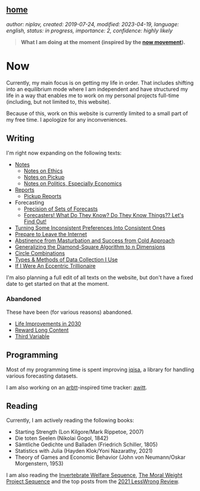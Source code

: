 [home](./index.md)
------------------

*author: niplav, created: 2019-07-24, modified: 2023-04-19, language: english, status: in progress, importance: 2, confidence: highly likely*

> __What I am doing at the moment (inspired by the
> [now movement](https://nownownow.com/about)).__

Now
====

Currently, my main focus is on getting my life in order. That includes
shifting into an equilibrium mode where I am independent and have
structured my life in a way that enables me to work on my personal
projects full-time (including, but not limited to, this website).

Because of this, work on this website is currently limited to a small
part of my free time. I apologize for any inconveniences.

Writing
-------

I'm right now expanding on the following texts:

* [Notes](./notes.html)
	* [Notes on Ethics](./notes_on_ethics.html)
	* [Notes on Pickup](./notes_on_pickup.html)
	* [Notes on Politics, Especially Economics](./notes_on_politics_especially_economics.html)
* [Reports](./reports.html)
	* [Pickup Reports](./pickup_reports.html)
* Forecasting
	* [Precision of Sets of Forecasts](./precision.html)
	* [Forecasters! What Do They Know? Do They Know Things?? Let's Find Out!](./forecasters.html)
* [Turning Some Inconsistent Preferences Into Consistent Ones](./turning.html)
* [Prepare to Leave the Internet](./leave.html)
* [Abstinence from Masturbation and Success from Cold Approach](./masturbation_and_attractiveness.html)
* [Generalizing the Diamond-Square Algorithm to n Dimensions](./diamond.html)
* [Circle Combinations](./circle_combinations.html)
* [Types & Methods of Data Collection I Use](./data.html)
* [If I Were An Eccentric Trillionaire](./eccentric.html)

I'm also planning a full edit of all texts on the website, but don't
have a fixed date to get started on that at the moment.

### Abandoned

These have been (for various reasons) abandoned.

* [Life Improvements in 2030](./life_improvements_2030.html)
* [Reward Long Content](./reward.html)
* [Third Variable](./third.html)

Programming
-----------

Most of my programming time is spent improving
[iqisa](https://github.com/niplav/iqisa), a library for handling various
forecasting datasets.

I am also working on an [arbtt](https://arbtt.nomeata.de/)-inspired time
tracker: [awitt](https://github.com/niplav/awitt).

Reading
-------

Currently, I am actively reading the following books:

* Starting Strength (Lon Kilgore/Mark Rippetoe, 2007)
* Die toten Seelen (Nikolai Gogol, 1842)
* Sämtliche Gedichte und Balladen (Friedrich Schiller, 1805)
* Statistics with Julia (Hayden Klok/Yoni Nazarathy, 2021)
* Theory of Games and Economic Behavior (John von Neumann/Oskar Morgenstern, 1953)

I am also reading the [Invertebrate Welfare
Sequence](https://forum.effectivealtruism.org/s/ptTzTsuDJEK8awdf6),
[The Moral Weight Project
Sequence](https://forum.effectivealtruism.org/s/y5n47MfgrKvTLE3pw)
and the top posts from the [2021 LessWrong
Review](https://www.lesswrong.com/posts/zajNa9fdr8JYJpxrG/voting-results-for-the-2021-review).
